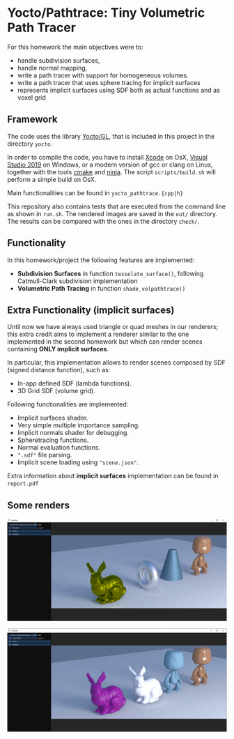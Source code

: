 # Yocto/Pathtrace: Tiny Volumetric Path Tracer

For this homework the main objectives were to:
- handle subdivision surfaces,
- handle normal mapping,
- write a path tracer with support for homogeneous volumes.
- write a path tracer that uses sphere tracing for implicit surfaces
- represents implicit surfaces using SDF both as actual functions and as voxel grid

## Framework

The code uses the library [Yocto/GL](https://github.com/xelatihy/yocto-gl),
that is included in this project in the directory `yocto`.

In order to compile the code, you have to install
[Xcode](https://apps.apple.com/it/app/xcode/id497799835?mt=12)
on OsX, [Visual Studio 2019](https://visualstudio.microsoft.com/it/vs/) on Windows,
or a modern version of gcc or clang on Linux,
together with the tools [cmake](www.cmake.org) and [ninja](https://ninja-build.org).
The script `scripts/build.sh` will perform a simple build on OsX.

Main functionalities can be found in `yocto_pathtrace.{cpp|h}`

This repository also contains tests that are executed from the command line
as shown in `run.sh`. The rendered images are saved in the `out/` directory.
The results can be compared with the ones in the directory `check/`.


## Functionality

In this homework/project the following features are implemented:

- **Subdivision Surfaces** in function `tesselate_surface()`, following Catmull-Clark subdivision implementation
- **Volumetric Path Tracing** in function `shade_volpathtrace()`

## Extra Functionality (implicit surfaces)

Until now we have always used triangle or quad meshes in our renderers;
this extra credit aims to implement a renderer similar to the one implemented in
the second homework but which can render scenes containing **ONLY implicit
surfaces**.

In particular, this implementation allows to render scenes composed by SDF
(signed distance function), such as:
- In-app defined SDF (lambda functions).
- 3D Grid SDF (volume grid).

Following functionalities are implemented:
- Implicit surfaces shader.
- Very simple multiple importance sampling.
- Implicit normals shader for debugging.
- Spheretracing functions.
- Normal evaluation functions.
- `".sdf"` file parsing.
- Implicit scene loading using `"scene.json"`.

Extra information about **implicit surfaces** implementation can be found in `report.pdf`

## Some renders

![](out/extra/sdfunction_mis.PNG)

![](out/extra/mis_sdf.PNG)


